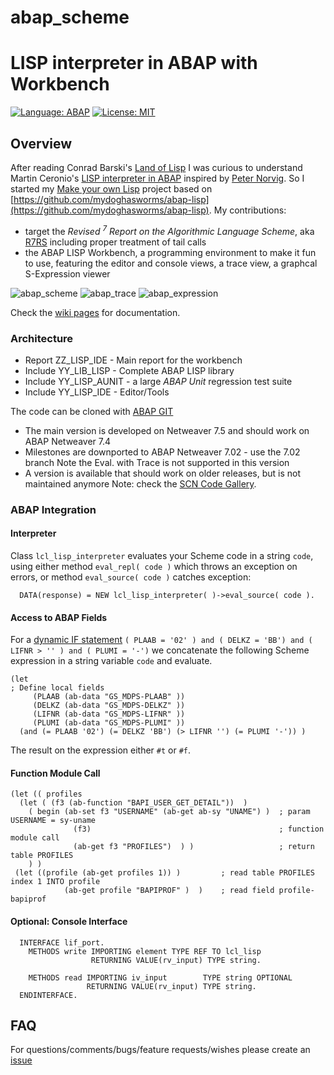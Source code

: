 # abap_scheme
# LISP interpreter in ABAP with Workbench

[![Language: ABAP](https://img.shields.io/badge/Language-ABAP-blue.svg?style=flat)](https://www.sap.com/developer/topics/abap-platform.html)
[![License: MIT](https://img.shields.io/github/license/mashape/apistatus.svg?style=flat)](https://opensource.org/licenses/MIT)

## Overview 

After reading Conrad Barski's <a href="http://landoflisp.com/">Land of Lisp</a> I was curious to understand Martin Ceronio's <a href="https://blogs.sap.com/2015/06/24/a-lisp-interpreter-in-abap/">LISP interpreter in ABAP</a> inspired by [Peter Norvig](http://norvig.com/lispy2.html).
So I started my [Make your own Lisp](https://github.com/kanaka/mal/blob/master/process/guide.md) project based on [https://github.com/mydoghasworms/abap-lisp](https://github.com/mydoghasworms/abap-lisp). My contributions:
- target the _Revised <sup>7</sup> Report on the Algorithmic Language Scheme_, aka [R7RS](http://www.r7rs.org/) including proper treatment of tail calls
- the ABAP LISP Workbench, a programming environment to make it fun to use, featuring the editor and console views, a trace view, a graphcal S-Expression viewer

![abap_scheme](https://github.com/nomssi/abap_scheme/blob/master/img/abap_scheme_workbench.png)
![abap_trace](https://github.com/nomssi/abap_scheme/blob/master/img/abap_lisp_trace.png)
![abap_expression](https://github.com/nomssi/abap_scheme/blob/master/img/SExpressionViewer.png)

Check the [wiki pages](https://github.com/nomssi/abap_scheme/wiki) for documentation.

### Architecture

- Report ZZ_LISP_IDE - Main report for the workbench
- Include YY_LIB_LISP - Complete ABAP LISP library
- Include YY_LISP_AUNIT - a large _ABAP Unit_ regression test suite
- Include YY_LISP_IDE - Editor/Tools

The code can be cloned with [ABAP GIT](http://docs.abapgit.org/) 

- The main version is developed on Netweaver 7.5 and should work on ABAP Netweaver 7.4
- Milestones are downported to ABAP Netweaver 7.02 - use the 7.02 branch 
      Note the Eval. with Trace is not supported in this version
- A version is available that should work on older releases, but is not maintained anymore
      Note: check the [SCN Code Gallery](https://wiki.scn.sap.com/wiki/display/Snippets/Lisp+Interpreter+in+ABAP).

### ABAP Integration
#### Interpreter
Class `lcl_lisp_interpreter` evaluates your Scheme code in a string `code`, using either method `eval_repl( code )` which throws an exception on errors, or method `eval_source( code )` catches exception:

      DATA(response) = NEW lcl_lisp_interpreter( )->eval_source( code ).

#### Access to ABAP Fields
For a [dynamic IF statement](https://blogs.sap.com/2016/02/29/dynamic-if-condition/)
     `( PLAAB = '02' ) and ( DELKZ = 'BB') and ( LIFNR > '' ) and ( PLUMI = '-')` 
we concatenate the following Scheme expression in a string variable `code` and evaluate. 

    (let 
    ; Define local fields
         (PLAAB (ab-data "GS_MDPS-PLAAB" ))
         (DELKZ (ab-data "GS_MDPS-DELKZ" ))
         (LIFNR (ab-data "GS_MDPS-LIFNR" ))
         (PLUMI (ab-data "GS_MDPS-PLUMI" ))
      (and (= PLAAB '02') (= DELKZ 'BB') (> LIFNR '') (= PLUMI '-')) )

The result on the expression either `#t` or `#f`.

#### Function Module Call
    (let (( profiles
      (let ( (f3 (ab-function "BAPI_USER_GET_DETAIL"))  )  
        ( begin (ab-set f3 "USERNAME" (ab-get ab-sy "UNAME") )  ; param USERNAME = sy-uname
                  (f3)                                          ; function module call
                  (ab-get f3 "PROFILES")  ) )                   ; return table PROFILES
        ) )
     (let ((profile (ab-get profiles 1)) )         ; read table PROFILES index 1 INTO profile 
                (ab-get profile "BAPIPROF" )  )    ; read field profile-bapiprof

#### Optional: Console Interface

      INTERFACE lif_port.
        METHODS write IMPORTING element TYPE REF TO lcl_lisp
                      RETURNING VALUE(rv_input) TYPE string.

        METHODS read IMPORTING iv_input        TYPE string OPTIONAL
                     RETURNING VALUE(rv_input) TYPE string.
      ENDINTERFACE.

## FAQ
For questions/comments/bugs/feature requests/wishes please create an [issue](https://github.com/nomssi/abap_scheme/issues)

